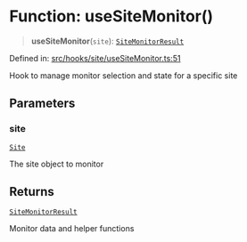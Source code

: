# Function: useSiteMonitor()

> **useSiteMonitor**(`site`): [`SiteMonitorResult`](../interfaces/SiteMonitorResult.md)

Defined in: [src/hooks/site/useSiteMonitor.ts:51](https://github.com/Nick2bad4u/Uptime-Watcher/blob/dca5483e793478722cd3e6e125cafcec5fc771f0/src/hooks/site/useSiteMonitor.ts#L51)

Hook to manage monitor selection and state for a specific site

## Parameters

### site

[`Site`](../../../../../shared/types/interfaces/Site.md)

The site object to monitor

## Returns

[`SiteMonitorResult`](../interfaces/SiteMonitorResult.md)

Monitor data and helper functions
